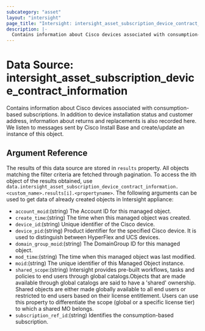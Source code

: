 ```yaml
---
subcategory: "asset"
layout: "intersight"
page_title: "Intersight: intersight_asset_subscription_device_contract_information"
description: |-
  Contains information about Cisco devices associated with consumption-based subscriptions. In addition to device installation status and customer address, information about returns and replacements is also recorded here. We listen to messages sent by Cisco Install Base and create/update an instance of this object.
---
```


# Data Source: intersight_asset_subscription_device_contract_information
Contains information about Cisco devices associated with consumption-based subscriptions. In addition to device installation status and customer address, information about returns and replacements is also recorded here. We listen to messages sent by Cisco Install Base and create/update an instance of this object.
## Argument Reference
The results of this data source are stored in `results` property.
All objects matching the filter criteria are fetched through pagination.
To access the ith object of the results obtained, use `data.intersight_asset_subscription_device_contract_information.<custom_name>.results[i].<propertyname>`.
The following arguments can be used to get data of already created objects in Intersight appliance:
* `account_moid`:(string) The Account ID for this managed object. 
* `create_time`:(string) The time when this managed object was created. 
* `device_id`:(string) Unique identifier of the Cisco device. 
* `device_pid`:(string) Product identifier for the specified Cisco device. It is used to distinguish between HyperFlex and UCS devices. 
* `domain_group_moid`:(string) The DomainGroup ID for this managed object. 
* `mod_time`:(string) The time when this managed object was last modified. 
* `moid`:(string) The unique identifier of this Managed Object instance. 
* `shared_scope`:(string) Intersight provides pre-built workflows, tasks and policies to end users through global catalogs.Objects that are made available through global catalogs are said to have a 'shared' ownership. Shared objects are either made globally available to all end users or restricted to end users based on their license entitlement. Users can use this property to differentiate the scope (global or a specific license tier) to which a shared MO belongs. 
* `subscription_ref_id`:(string) Identifies the consumption-based subscription. 
 